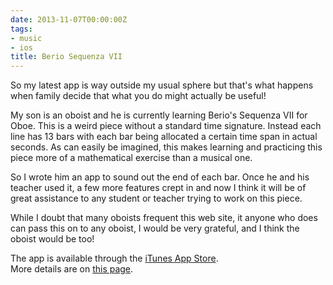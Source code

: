 ```yaml
---
date: 2013-11-07T00:00:00Z
tags:
- music
- ios
title: Berio Sequenza VII
---
```


So my latest app is way outside my usual sphere but that's what happens when
family decide that what you do might actually be useful!

My son is an oboist and he is currently learning Berio's Sequenza VII for Oboe.
This is a weird piece without a standard time signature. Instead each line has
13 bars with each bar being allocated a certain time span in actual seconds. As
can easily be imagined, this makes learning and practicing this piece more of a
mathematical exercise than a musical one.

So I wrote him an app to sound out the end of each bar. Once he and his teacher
used it, a few more features crept in and now I think it will be of great
assistance to any student or teacher trying to work on this piece.

While I doubt that many oboists frequent this web site, it anyone who does can
pass this on to any oboist, I would be very grateful, and I think the oboist
would be too!

The app is available through the
<a href="https://itunes.apple.com/us/app/sequenza-vii/id730234638?mt=8&uo=4" target="_blank">iTunes
App Store</a>.\
More details are on [this page][1].

[1]: /berio/ "Berio’s Sequenza VII"
